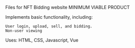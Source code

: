Files for NFT Bidding website MINIMUM VIABLE PRODUCT

Implements basic functionality, including:

    User login, upload, sell, and bidding.
    Non-user viewing

Uses: HTML, CSS, Javascript, Vue
